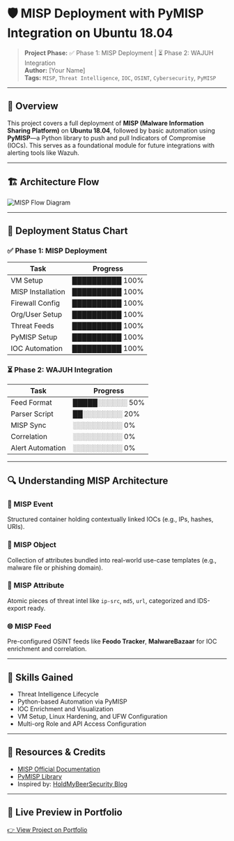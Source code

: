 # 🛡️ MISP Deployment with PyMISP Integration on Ubuntu 18.04

> **Project Phase:** ✅ Phase 1: MISP Deployment | ⏳ Phase 2: WAJUH Integration  
> **Author:** [Your Name]  
> **Tags:** `MISP`, `Threat Intelligence`, `IOC`, `OSINT`, `Cybersecurity`, `PyMISP`

---

## 📌 Overview

This project covers a full deployment of **MISP (Malware Information Sharing Platform)** on **Ubuntu 18.04**, followed by basic automation using **PyMISP**—a Python library to push and pull Indicators of Compromise (IOCs). This serves as a foundational module for future integrations with alerting tools like Wazuh.

---

## 🏗️ Architecture Flow

![MISP Flow Diagram](./assets/misp-flowchart.svg)

---

## 🚀 Deployment Status Chart

### ✅ Phase 1: MISP Deployment
| Task                | Progress        |
|---------------------|-----------------|
| VM Setup            | ██████████ 100% |
| MISP Installation   | ██████████ 100% |
| Firewall Config     | ██████████ 100% |
| Org/User Setup      | ██████████ 100% |
| Threat Feeds        | ██████████ 100% |
| PyMISP Setup        | ██████████ 100% |
| IOC Automation      | ██████████ 100% |

### ⏳ Phase 2: WAJUH Integration
| Task                  | Progress        |
|-----------------------|-----------------|
| Feed Format           | █████░░░░░░ 50% |
| Parser Script         | ██░░░░░░░░ 20%  |
| MISP Sync             | ░░░░░░░░░░ 0%   |
| Correlation           | ░░░░░░░░░░ 0%   |
| Alert Automation      | ░░░░░░░░░░ 0%   |

---

## 🔍 Understanding MISP Architecture

### 📘 MISP Event  
Structured container holding contextually linked IOCs (e.g., IPs, hashes, URIs).

### 🧩 MISP Object  
Collection of attributes bundled into real-world use-case templates (e.g., malware file or phishing domain).

### 🧬 MISP Attribute  
Atomic pieces of threat intel like `ip-src`, `md5`, `url`, categorized and IDS-export ready.

### 🌐 MISP Feed  
Pre-configured OSINT feeds like **Feodo Tracker**, **MalwareBazaar** for IOC enrichment and correlation.

---

## 🧠 Skills Gained
- Threat Intelligence Lifecycle
- Python-based Automation via PyMISP
- IOC Enrichment and Visualization
- VM Setup, Linux Hardening, and UFW Configuration
- Multi-org Role and API Access Configuration

---

## 📎 Resources & Credits
- [MISP Official Documentation](https://misp.github.io/MISP/)
- [PyMISP Library](https://github.com/MISP/PyMISP)
- Inspired by: [HoldMyBeerSecurity Blog](https://holdmybeersecurity.com/2020/01/28/install-setup-misp-on-ubuntu-18-04-with-an-intro-to-pymisp/)

---

## 🔗 Live Preview in Portfolio

[👉 View Project on Portfolio](https://your-site-link/misp-deployment)
